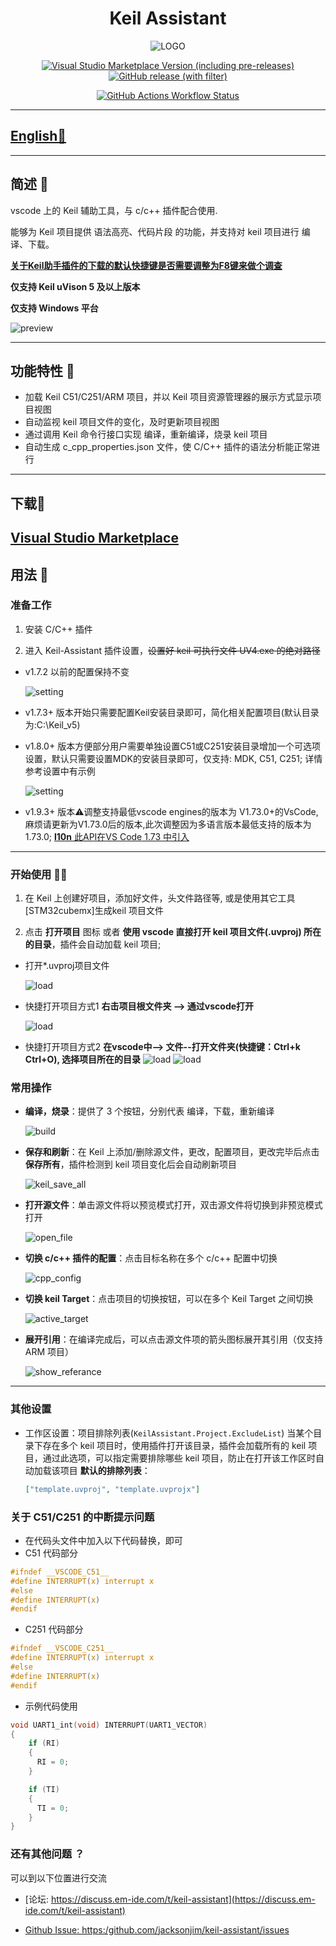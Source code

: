 <div align="center">
<h1>Keil Assistant</h1>

![LOGO](res/icons/icon.png)
 
[![Visual Studio Marketplace Version (including pre-releases)](https://img.shields.io/visual-studio-marketplace/v/jacksonjim.keil-vscode-assistant?logo=visualstudiocode)](https:/github.com/jacksonjim/keil-assistant)
[![GitHub release (with filter)](https://img.shields.io/github/v/release/jacksonjim/keil-assistant?display_name=release&logo=github)](https:/github.com/jacksonjim/keil-assistant)
<!-- [![Build Linux & Windows](https:/github.com/jacksonjim/keil-assistant/workflows/Build%20vsce%20package/badge.svg)](https:/github.com/jacksonjim/keil-assistant) -->
[![GitHub Actions Workflow Status](https://img.shields.io/github/actions/workflow/status/jacksonjim/keil-assistant/vsce-package.yml?logo=github&label=Build%20vsce%20package)](https:/github.com/jacksonjim/keil-assistant)


</div>

---
## [English📄](./README_EN.md)
---

## 简述 📑

vscode 上的 Keil 辅助工具，与 c/c++ 插件配合使用.

能够为 Keil 项目提供 语法高亮、代码片段 的功能，并支持对 keil 项目进行 编译、下载。

**[关于Keil助手插件的下载的默认快捷键是否需要调整为F8键来做个调查](https:/github.com/jacksonjim/keil-assistant/discussions/20)**

**仅支持 Keil uVison 5 及以上版本**

**仅支持 Windows 平台**

![preview](./res/preview/preview.png)

---

## 功能特性 🎉

- 加载 Keil C51/C251/ARM 项目，并以 Keil 项目资源管理器的展示方式显示项目视图
- 自动监视 keil 项目文件的变化，及时更新项目视图
- 通过调用 Keil 命令行接口实现 编译，重新编译，烧录 keil 项目
- 自动生成 c_cpp_properties.json 文件，使 C/C++ 插件的语法分析能正常进行

---
## 下载📌
 [ Visual Studio Marketplace](https://marketplace.visualstudio.com/items?itemName=jacksonjim.keil-vscode-assistant)
---

## 用法 📖

### 准备工作

1. 安装 C/C++ 插件

2. 进入 Keil-Assistant 插件设置，~~设置好 keil 可执行文件 UV4.exe 的绝对路径~~ 
- v1.7.2 以前的配置保持不变
  
  ![setting](./res/preview/setting.png)

- v1.7.3+ 版本开始只需要配置Keil安装目录即可，简化相关配置项目(默认目录为:C:\Keil_v5)

- v1.8.0+ 版本方便部分用户需要单独设置C51或C251安装目录增加一个可选项设置，默认只需要设置MDK的安装目录即可，仅支持: MDK, C51, C251; 详情参考设置中有示例
  
  ![setting](./res/preview/new_setting.png)

- v1.9.3+ 版本⚠️调整支持最低vscode engines的版本为 V1.73.0+的VsCode, 麻烦请更新为V1.73.0后的版本,此次调整因为多语言版本最低支持的版本为1.73.0; [**l10n** 此API在VS Code 1.73 中引入](https://github.com/microsoft/vscode-l10n/blob/main/README.md)

---


### 开始使用 🏃‍♀️

1. 在 Keil 上创建好项目，添加好文件，头文件路径等, 或是使用其它工具[STM32cubemx]生成keil 项目文件

2. 点击 **打开项目** 图标 或者 **使用 vscode 直接打开 keil 项目文件(.uvproj) 所在的目录**，插件会自动加载 keil 项目;
   
  - 打开*.uvproj项目文件
  
    ![load](./res/preview/load.png)

  - 快捷打开项目方式1  **右击项目根文件夹 --> 通过vscode打开**
    
    ![load](./res/preview/load1.png)
  
  - 快捷打开项目方式2  **在vscode中--> 文件--打开文件夹(快捷键：Ctrl+k Ctrl+O), 选择项目所在的目录**
    ![load](./res/preview/load2.png)
    ![load](./res/preview/load3.png)

### 常用操作

- **编译，烧录**：提供了 3 个按钮，分别代表 编译，下载，重新编译

  ![build](./res/preview/build.png)


- **保存和刷新**：在 Keil 上添加/删除源文件，更改，配置项目，更改完毕后点击 **保存所有**，插件检测到 keil 项目变化后会自动刷新项目

  ![keil_save_all](./res/preview/keil_save_all.png)


- **打开源文件**：单击源文件将以预览模式打开，双击源文件将切换到非预览模式打开

  ![open_file](./res/preview/open_file.png)


- **切换 c/c++ 插件的配置**：点击目标名称在多个 c/c++ 配置中切换

  ![cpp_config](./res/preview/cpp_config.png)


- **切换 keil Target**：点击项目的切换按钮，可以在多个 Keil Target 之间切换

  ![active_target](./res/preview/switch_target.png)


- **展开引用**：在编译完成后，可以点击源文件项的箭头图标展开其引用（仅支持 ARM 项目）

  ![show_referance](./res/preview/ref_show.png)

---

### 其他设置

- 工作区设置：项目排除列表(`KeilAssistant.Project.ExcludeList`)
  当某个目录下存在多个 keil 项目时，使用插件打开该目录，插件会加载所有的 keil 项目，通过此选项，可以指定需要排除哪些 keil 项目，防止在打开该工作区时自动加载该项目
  **默认的排除列表**：
  ```json
  ["template.uvproj", "template.uvprojx"]
  ```

### 关于 C51/C251 的中断提示问题

- 在代码头文件中加入以下代码替换，即可
- C51 代码部分

```c
#ifndef __VSCODE_C51__
#define INTERRUPT(x) interrupt x
#else
#define INTERRUPT(x)
#endif
```

- C251 代码部分

```c
#ifndef __VSCODE_C251__
#define INTERRUPT(x) interrupt x
#else
#define INTERRUPT(x)
#endif

```

- 示例代码使用

```c
void UART1_int(void) INTERRUPT(UART1_VECTOR)
{
    if (RI)
    {
      RI = 0;
    }

    if (TI)
    {
      TI = 0;
    }
}
```

### 还有其他问题 ？

可以到以下位置进行交流

- [论坛: https://discuss.em-ide.com/t/keil-assistant](https://discuss.em-ide.com/t/keil-assistant)

- [Github Issue: https:/github.com/jacksonjim/keil-assistant/issues](https:/github.com/jacksonjim/keil-assistant/issues)
